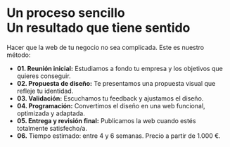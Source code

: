 # Un proceso sencillo<br>Un resultado que tiene sentido

Hacer que la web de tu negocio no sea complicada. Este es nuestro método:

- **01. Reunión inicial:** Estudiamos a fondo tu empresa y los objetivos que quieres conseguir.
- **02. Propuesta de diseño:** Te presentamos una propuesta visual que refleje tu identidad.
- **03. Validación:** Escuchamos tu feedback y ajustamos el diseño.
- **04. Programación:** Convertimos el diseño en una web funcional, optimizada y adaptada.
- **05. Entrega y revisión final:** Publicamos la web cuando estés totalmente satisfecho/a.
- **06.** Tiempo estimado: entre 4 y 6 semanas. Precio a partir de 1.000 €.
